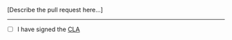[Describe the pull request here...]

---

- [ ] I have signed the [CLA](https://phabricator.write.as/L1)
